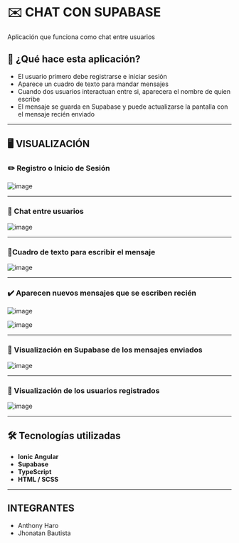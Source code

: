 # ✉️ CHAT CON SUPABASE 
Aplicación que funciona como chat entre usuarios


## 🤔 ¿Qué hace esta aplicación? 
- El usuario primero debe registrarse e iniciar sesión
- Aparece un cuadro de texto para mandar mensajes
- Cuando dos usuarios interactuan entre si, aparecera el nombre de quien escribe 
- El mensaje se guarda en Supabase y puede actualizarse la pantalla con el mensaje recién enviado

---

## 🖥️ VISUALIZACIÓN 
### ✏️ Registro o Inicio de Sesión
![image](https://github.com/user-attachments/assets/1b5ea038-c4f7-4d43-9d60-419d47f7eb40)

---

### 📨 Chat entre usuarios 
![image](https://github.com/user-attachments/assets/42076e92-5355-4f14-8bb0-088318b594f2)

---
### 💬Cuadro de texto para escribir el mensaje
![image](https://github.com/user-attachments/assets/91dd0a12-1493-4fe7-a4e3-0eed9fc2df55)

---
### ✔️ Aparecen nuevos mensajes que se escriben recién
![image](https://github.com/user-attachments/assets/cc1db674-cffe-4142-a073-6ceb81067385)

![image](https://github.com/user-attachments/assets/2ae2e6d5-c7bc-4a4d-ac11-26d746358289)

---

### 👀 Visualización en Supabase de los mensajes enviados 

![image](https://github.com/user-attachments/assets/a98a05e8-872a-460a-82e0-903027083210)

---

### 👥 Visualización de los usuarios registrados

![image](https://github.com/user-attachments/assets/607b0f62-553b-43ba-acc9-94405f0010c1)

---

## 🛠️ Tecnologías utilizadas

- **Ionic Angular**
- **Supabase**
- **TypeScript**
- **HTML / SCSS**
  
---
## INTEGRANTES 
- Anthony Haro
- Jhonatan Bautista
